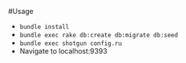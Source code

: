 #Usage
- `bundle install`
- `bundle exec rake db:create db:migrate db:seed`
- `bundle exec shotgun config.ru`
- Navigate to localhost:9393

